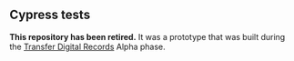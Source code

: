 ## Cypress tests

**This repository has been retired.** It was a prototype that was built during the
[Transfer Digital Records](https://github.com/nationalarchives/tdr-dev-documentation/)
Alpha phase.
